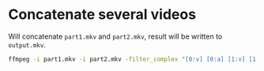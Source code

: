# Concatenate several videos 

Will concatenate ```part1.mkv``` and ```part2.mkv```, result will be written to ```output.mkv```.

```bash
ffmpeg -i part1.mkv -i part2.mkv -filter_complex "[0:v] [0:a] [1:v] [1:a] concat=n=2:v=1:a=1 [v] [a]" -map "[v]" -map "[a]" output.mkv
```

